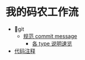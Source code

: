 # 我的码农工作流

- git
  - [规范 commit message](/workflow/git/commit.md)
    - [各 type 说明速览](/workflow/git/commit.md#type)
- [代码注释](/workflow/code.comment.md)
